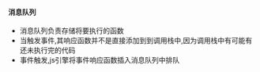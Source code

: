 #### 消息队列

- 消息队列负责存储将要执行的函数
- 当触发事件,其响应函数并不是直接添加到到调用栈中,因为调用栈中有可能有还未执行完的代码
- 事件触发,js引擎将事件响应函数插入消息队列中排队
